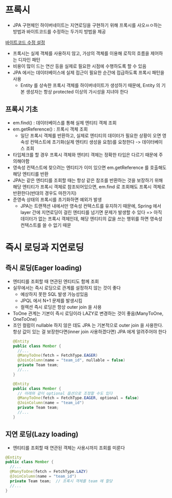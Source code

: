 # 프록시
- JPA 구현체인 하이버네이트는 지연로딩을 구현하기 위해 프록시를 사오ㅛㅇ하는 방법과 바이트코드를 수정하는 두가지 방법을 제공

[바이트코드 수정 설정](http://devdoc.net/javaweb/hibernate/Hibernate-5.1.0/userGuide/en-US/html/ch03.html)

- 프록시는 실제 객체를 사용하지 않고, 가상의 객체를 이용해 로직의 흐름을 제어하는 디자인 패턴
- 비용이 많이 드는 연산 등을 실제로 필요한 시점에 수행하도록 할 수 있음
- JPA 에서는 데이터베이스에 실제 접근이 필요한 순간에 접급하도록 프록시 패턴을 사용
  - Entity 를 상속한 프록시 객체를 하이버네이트가 생성하기 때문에, Entity 의 기본 생성자는 항상 protected 이상의 가시성을 지녀야 한다

## 프록시 기초
- em.find() : 데이터베이스를 통해 실제 엔티티 객체 조회
- em.getReference() : 프록시 객체 조회
  - 일단 프록시 객체를 반환하고, 실제로 엔티티의 데이터가 필요한 상황이 오면 영속성 컨텍스트에 초기화(실제 엔티티 생성을 요청)를 요청한다 -> 데이터베이스 조회
- 타입체크를 할 경우 프록시 객체와 엔티티 객체는 정확한 타입은 다르기 때문에 주의해야함
- 영속성 컨텍스트에 찾으려는 엔티티가 이미 있으면 em.getReference 를 호출해도 해당 엔티티를 반환
- JPA는 같은 엔티티를 조회할 때는 항상 같은 참조를 반환하는 것을 보장하기 위해 해당 엔티티가 프록시 객체로 참조되어있으면, em.find 로 조회해도 프록시 객체로 반환한다(반대의 경우도 마찬가지)
- 준영속 상태의 프록시를 초기화하면 예외가 발생
  - JPA는 트랜잭션 내에서만 영속성 컨텍스트를 유지하기 때문에, Spring 에서 layer 간에 지연로딩이 걸린 엔티티를 넘기면 문제가 발생할 수 있다 => 아직 데이터가 없는 프록시 객체인데, 해당 엔티티의 값을 쓰는 행위를 하면 영속성 컨텍스트를 쓸 수 없기 때문

# 즉시 로딩과 지연로딩
## 즉시 로딩(Eager loading)
- 엔티티를 조회할 때 연관된 엔티티도 함께 조회
- 실무에서는 즉시 로딩으로 관계를 설정하지 않는 것이 좋다
  - 예상하지 못한 SQL 발생 가능성있음
  - JPQL 에서 N+1 문제를 발생시킴
  - 컬렉션 즉시 로딩은 항상 outer join 을 사용
- ToOne 관계는 기본이 즉시 로딩이라 LAZY로 변경하는 것이 좋음(ManyToOne, OneToOne)
- 조인 컬럼이 nullable 하지 않은 데도 JPA 는 기본적으로 outer join 을 사용한다. 항상 값이 있는 걸 보장한다면(inner join 사용하겠다면) JPA 에게 알려주어야 한다
  ```java
  @Entity
  public class Member {
    //...
    @ManyToOne(fetch = FetchType.EAGER)
    @JoinColumn(name = "team_id", nullable = false)
    private Team team;
    //...
  }

  @Entity
  public class Member {
    // 아래와 같이 optional 옵션으로 조정할 수도 있다
    @ManyToOne(fetch = FetchType.EAGER, optional = false)
    @JoinColumn(name = "team_id")
    private Team team;
    //...
  }
  ```
## 지연 로딩(Lazy loading)
- 엔티티를 조회할 때 연관된 객체는 사용시까지 조회를 미룬다
```java
@Entity
public class Member {
  //...
  @ManyToOne(fetch = FetchType.LAZY)
  @JoinColumn(name = "team_id")
  private Team team;  // 프록시 객체를 team 에 할당
  //...
}
```
